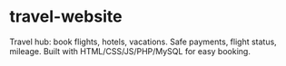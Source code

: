 # travel-website
Travel hub: book flights, hotels, vacations. Safe payments, flight status, mileage. Built with HTML/CSS/JS/PHP/MySQL for easy booking.
